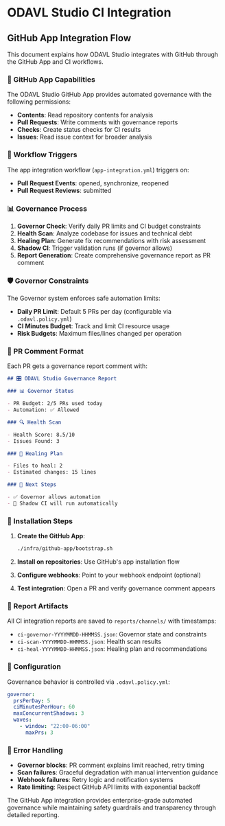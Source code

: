 # ODAVL Studio CI Integration

## GitHub App Integration Flow

This document explains how ODAVL Studio integrates with GitHub through the GitHub App and CI workflows.

### 🤖 GitHub App Capabilities

The ODAVL Studio GitHub App provides automated governance with the following permissions:

- **Contents**: Read repository contents for analysis
- **Pull Requests**: Write comments with governance reports
- **Checks**: Create status checks for CI results
- **Issues**: Read issue context for broader analysis

### 🔄 Workflow Triggers

The app integration workflow (`app-integration.yml`) triggers on:

- **Pull Request Events**: opened, synchronize, reopened
- **Pull Request Reviews**: submitted

### 📊 Governance Process

1. **Governor Check**: Verify daily PR limits and CI budget constraints
2. **Health Scan**: Analyze codebase for issues and technical debt
3. **Healing Plan**: Generate fix recommendations with risk assessment
4. **Shadow CI**: Trigger validation runs (if governor allows)
5. **Report Generation**: Create comprehensive governance report as PR comment

### 🛡️ Governor Constraints

The Governor system enforces safe automation limits:

- **Daily PR Limit**: Default 5 PRs per day (configurable via `.odavl.policy.yml`)
- **CI Minutes Budget**: Track and limit CI resource usage
- **Risk Budgets**: Maximum files/lines changed per operation

### 📝 PR Comment Format

Each PR gets a governance report comment with:

```markdown
## 🎛️ ODAVL Studio Governance Report

### 📊 Governor Status

- PR Budget: 2/5 PRs used today
- Automation: ✅ Allowed

### 🔍 Health Scan

- Health Score: 8.5/10
- Issues Found: 3

### 🔧 Healing Plan

- Files to heal: 2
- Estimated changes: 15 lines

### 🚀 Next Steps

- ✅ Governor allows automation
- 🔄 Shadow CI will run automatically
```

### 🚀 Installation Steps

1. **Create the GitHub App**:

   ```bash
   ./infra/github-app/bootstrap.sh
   ```

2. **Install on repositories**: Use GitHub's app installation flow

3. **Configure webhooks**: Point to your webhook endpoint (optional)

4. **Test integration**: Open a PR and verify governance comment appears

### 📁 Report Artifacts

All CI integration reports are saved to `reports/channels/` with timestamps:

- `ci-governor-YYYYMMDD-HHMMSS.json`: Governor state and constraints
- `ci-scan-YYYYMMDD-HHMMSS.json`: Health scan results
- `ci-heal-YYYYMMDD-HHMMSS.json`: Healing plan and recommendations

### 🔧 Configuration

Governance behavior is controlled via `.odavl.policy.yml`:

```yaml
governor:
  prsPerDay: 5
  ciMinutesPerHour: 60
  maxConcurrentShadows: 3
  waves:
    - window: "22:00-06:00"
      maxPrs: 3
```

### 🚨 Error Handling

- **Governor blocks**: PR comment explains limit reached, retry timing
- **Scan failures**: Graceful degradation with manual intervention guidance
- **Webhook failures**: Retry logic and notification systems
- **Rate limiting**: Respect GitHub API limits with exponential backoff

The GitHub App integration provides enterprise-grade automated governance while maintaining safety guardrails and transparency through detailed reporting.

